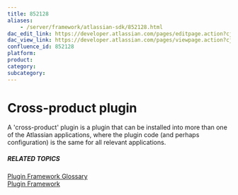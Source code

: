 ```yaml
---
title: 852128
aliases:
    - /server/framework/atlassian-sdk/852128.html
dac_edit_link: https://developer.atlassian.com/pages/editpage.action?cjm=wozere&pageId=852128
dac_view_link: https://developer.atlassian.com/pages/viewpage.action?cjm=wozere&pageId=852128
confluence_id: 852128
platform:
product:
category:
subcategory:
---
```

# Cross-product plugin

A 'cross-product' plugin is a plugin that can be installed into more than one of the Atlassian applications, where the plugin code (and perhaps configuration) is the same for all relevant applications.

##### RELATED TOPICS

<a href="/pages/createpage.action?spaceKey=PLUGINFRAMEWORK&amp;title=Plugin+Framework+Glossary" class="createlink">Plugin Framework Glossary</a>  
[Plugin Framework](https://developer.atlassian.com/display/PLUGINFRAMEWORK/Plugin+Framework)

























